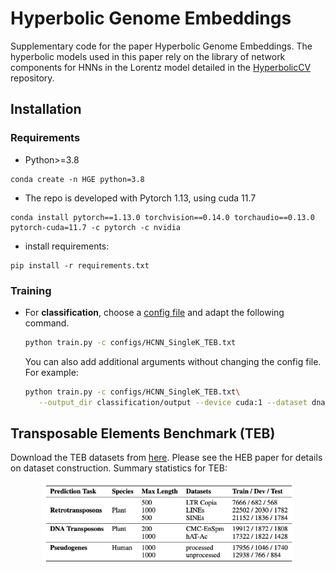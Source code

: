 # Hyperbolic Genome Embeddings

Supplementary code for the paper Hyperbolic Genome Embeddings. The hyperbolic models used in this paper rely on the library of network components for HNNs in the Lorentz model detailed in the [HyperbolicCV](https://github.com/kschwethelm/HyperbolicCV) repository.   

## Installation

### Requirements

- Python>=3.8

```
conda create -n HGE python=3.8
```

- The repo is developed with Pytorch 1.13, using cuda 11.7

```
conda install pytorch==1.13.0 torchvision==0.14.0 torchaudio==0.13.0 pytorch-cuda=11.7 -c pytorch -c nvidia
```

- install requirements:

```
pip install -r requirements.txt
```


### Training

- For **classification**, choose a [config file](code/classification/config) and adapt the following command.

   ```bash
   python train.py -c configs/HCNN_SingleK_TEB.txt
   ```

   You can also add additional arguments without changing the config file. For example:

   ```bash
   python train.py -c configs/HCNN_SingleK_TEB.txt\
      --output_dir classification/output --device cuda:1 --dataset dna_cmc --length 200
   ```


## Transposable Elements Benchmark (TEB)

Download the TEB datasets from [here](https://drive.google.com/drive/folders/1P1FSoHGXRj-ub9D1O0uyUXp5iXp7PAAA?usp=sharing). Please see the HEB paper for details on dataset construction. Summary statistics for TEB:
<p align="center">
<img src="figures/TEB_summ_stats.png"
     alt="Overview" width="80%";" />
</p>


